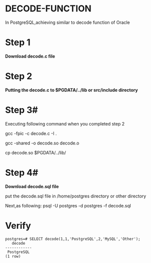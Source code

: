 # DECODE-FUNCTION
In PostgreSQL,achieving similar to decode function of Oracle 

# Step 1 #
**Download decode.c file**

# Step 2 #
**Putting the decode.c to $PGDATA/../lib or src/include directory**

# Step 3#
Executing following command when you completed step 2

gcc -fpic -c decode.c -I .

gcc -shared -o decode.so decode.o

cp decode.so $PGDATA/../lib/

# Step 4#
**Download decode.sql file**

put the decode.sql file in /home/postgres directory or other directory

Next,as following:
psql -U postgres -d postgres -f decode.sql

# Verify #

    postgres=# SELECT decode(1,1,'PostgreSQL',2,'MySQL','Other');
       decode   
    ------------
     PostgreSQL
    (1 row)




